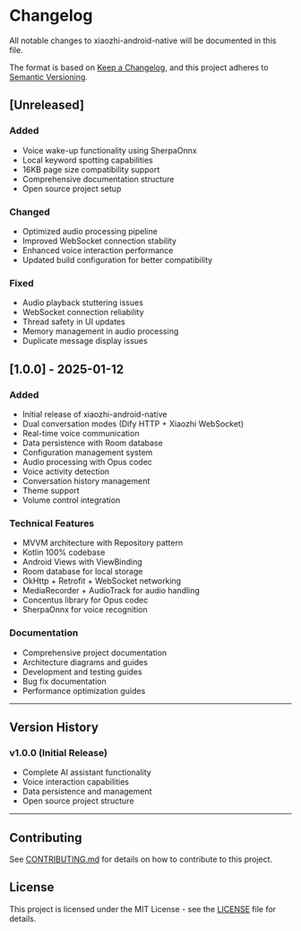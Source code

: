 # Changelog

All notable changes to xiaozhi-android-native will be documented in this file.

The format is based on [Keep a Changelog](https://keepachangelog.com/en/1.0.0/),
and this project adheres to [Semantic Versioning](https://semver.org/spec/v2.0.0.html).

## [Unreleased]

### Added
- Voice wake-up functionality using SherpaOnnx
- Local keyword spotting capabilities
- 16KB page size compatibility support
- Comprehensive documentation structure
- Open source project setup

### Changed
- Optimized audio processing pipeline
- Improved WebSocket connection stability
- Enhanced voice interaction performance
- Updated build configuration for better compatibility

### Fixed
- Audio playback stuttering issues
- WebSocket connection reliability
- Thread safety in UI updates
- Memory management in audio processing
- Duplicate message display issues

## [1.0.0] - 2025-01-12

### Added
- Initial release of xiaozhi-android-native
- Dual conversation modes (Dify HTTP + Xiaozhi WebSocket)
- Real-time voice communication
- Data persistence with Room database
- Configuration management system
- Audio processing with Opus codec
- Voice activity detection
- Conversation history management
- Theme support
- Volume control integration

### Technical Features
- MVVM architecture with Repository pattern
- Kotlin 100% codebase
- Android Views with ViewBinding
- Room database for local storage
- OkHttp + Retrofit + WebSocket networking
- MediaRecorder + AudioTrack for audio handling
- Concentus library for Opus codec
- SherpaOnnx for voice recognition

### Documentation
- Comprehensive project documentation
- Architecture diagrams and guides
- Development and testing guides
- Bug fix documentation
- Performance optimization guides

---

## Version History

### v1.0.0 (Initial Release)
- Complete AI assistant functionality
- Voice interaction capabilities
- Data persistence and management
- Open source project structure

---

## Contributing

See [CONTRIBUTING.md](CONTRIBUTING.md) for details on how to contribute to this project.

## License

This project is licensed under the MIT License - see the [LICENSE](LICENSE) file for details.
